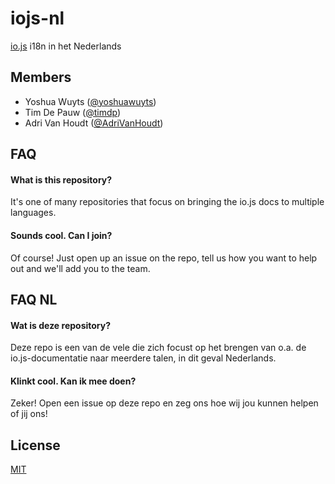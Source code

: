 # iojs-nl
[io.js](https://iojs.org/) i18n in het Nederlands

## Members
- Yoshua Wuyts ([@yoshuawuyts](https://github.com/yoshuawuyts))
- Tim De Pauw ([@timdp](https://github.com/timdp))
- Adri Van Houdt ([@AdriVanHoudt](https://github.com/adrivanhoudt))

## FAQ
#### What is this repository? 
It's one of many repositories that focus on bringing the io.js docs to multiple 
languages.

#### Sounds cool. Can I join?
Of course! Just open up an issue on the repo, tell us how you want to help out
and we'll add you to the team.

## FAQ NL
#### Wat is deze repository?
Deze repo is een van de vele die zich focust op het brengen van o.a. de io.js-documentatie naar meerdere talen, in dit geval Nederlands.

#### Klinkt cool. Kan ik mee doen?
Zeker! Open een issue op deze repo en zeg ons hoe wij jou kunnen helpen of jij ons!

## License
[MIT](https://tldrlegal.com/license/mit-license)
